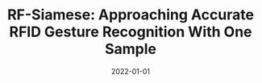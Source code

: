 ---
title: "RF-Siamese: Approaching Accurate RFID Gesture Recognition With One Sample"
authors:
- Zijing Ma
- Shigeng Zhang
- Jia Liu
- Xuan Liu
- Weiping Wang
- Jianxin Wang
- Song Guo


date: "2022-01-01"
#doi: "10.1109/TWC.2022.3159779"

# Publication type.
# 1 = Conference paper; 2 = Journal article;
# 3 = Preprint Paper; 4 = Report; 5 = Book; 6 = Book section;
# 7 = Thesis; 8 = Patent
publication_types: ["2"]

# Publication name and optional abbreviated publication name.
publication: IEEE Transactions on Mobile Computing (TMC) (CCF-A)
# publication_short: ""

url_pdf: https://ieeexplore.ieee.org/document/9931498
# url_code: ''
# url_dataset: ''
# url_poster: ''
# url_project: ''
# url_slides: ''
# url_video: ''

---